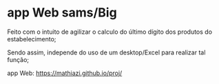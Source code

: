 # app Web sams/Big

Feito com o intuito de agilizar o calculo do último dígito dos produtos do estabelecimento;

Sendo assim, independe do uso de um desktop/Excel para realizar tal função;

app Web: https://mathiazi.github.io/proj/

